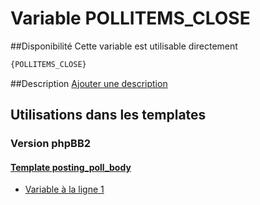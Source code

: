# Variable POLLITEMS_CLOSE

##Disponibilité
Cette variable est utilisable directement

```html
{POLLITEMS_CLOSE}
```

##Description
[Ajouter une description](https://fa-tvars.appspot.com/var/POLLITEMS_CLOSE)

## Utilisations dans les templates

### Version phpBB2

#### [Template posting_poll_body](subsilver/posting_poll_body.md#readme)
* [Variable &agrave; la ligne 1](../subsilver/posting_poll_body.tpl#L1)